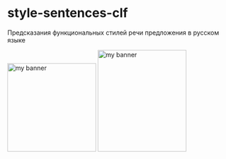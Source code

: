 # style-sentences-clf
Предсказания функциональных стилей речи предложения в русском языке
<p align=”center”>
<img width="200" height="200" src="https://user-images.githubusercontent.com/48509639/208299505-7fa1161e-0641-47f7-9746-eacb9e6a03be.png" alt="my banner">
<img width="200" height="230" src="https://user-images.githubusercontent.com/48509639/208299517-5beed843-1348-4fe6-82e7-6e853c036472.png" alt="my banner">
 </p>
